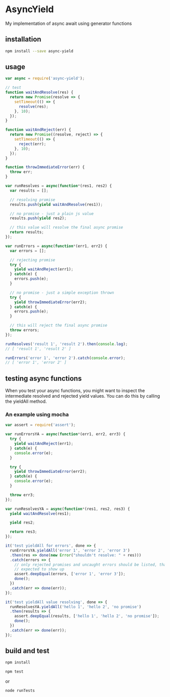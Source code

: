 # AsyncYield
My implementation of async await using generator functions

## installation

```bash
npm install --save async-yield
```

## usage

```js
var async = require('async-yield');

// test
function waitAndResolve(res) {
  return new Promise(resolve => {
    setTimeout(() => {
      resolve(res);
    }, 10);
  });
}

function waitAndReject(err) {
  return new Promise((resolve, reject) => {
    setTimeout(() => {
      reject(err);
    }, 10);
  });
}

function throwImmediateError(err) {
  throw err;
}

var runResolves = async(function*(res1, res2) {
  var results = [];

  // resolving promise
  results.push(yield waitAndResolve(res1));

  // no promise - just a plain js value
  results.push(yield res2);

  // this value will resolve the final async promise
  return results;
});

var runErrors = async(function*(err1, err2) {
  var errors = [];

  // rejecting promise
  try {
    yield waitAndReject(err1);
  } catch(e) {
    errors.push(e);
  }

  // no promise - just a simple exception thrown
  try {
    yield throwImmediateError(err2);
  } catch(e) {
    errors.push(e);
  }

  // this will reject the final async promise
  throw errors;
});

runResolves('result 1', 'result 2').then(console.log);
// [ 'result 1', 'result 2' ]

runErrors('error 1', 'error 2').catch(console.error);
// [ 'error 1', 'error 2' ]
```

## testing async functions
When you test your async functions, you might want to inspect the intermediate resolved and rejected yield values. You can do this by calling the yieldAll method.

### An example using mocha
```js
var assert = require('assert');

var runErrorsYA = async(function*(err1, err2, err3) {
  try {
    yield waitAndReject(err1);
  } catch(e) {
    console.error(e);
  }

  try {
    yield throwImmediateError(err2);
  } catch(e) {
    console.error(e);
  }

  throw err3;
});

var runResolvesYA = async(function*(res1, res2, res3) {
  yield waitAndResolve(res1);

  yield res2;

  return res3;
});

it('test yieldAll for errors', done => {
  runErrorsYA.yieldAll('error 1', 'error 2', 'error 3')
  .then(res => done(new Error("shouldn't resolve: " + res)))
  .catch(errors => {
    // only rejected promises and uncaught errors should be listed, that's why 'error 2' is not
    // expected to show up
    assert.deepEqual(errors, ['error 1', 'error 3']);
    done();
  })
  .catch(err => done(err));
});

it('test yieldAll value resolving', done => {
  runResolvesYA.yieldAll('hello 1', 'hello 2', 'no promise')
  .then(results => {
    assert.deepEqual(results, ['hello 1', 'hello 2', 'no promise']);
    done();
  })
  .catch(err => done(err));
});
``` 

## build and test

```bash
npm install
```

```bash
npm test
```
or
```bash
node runTests
```